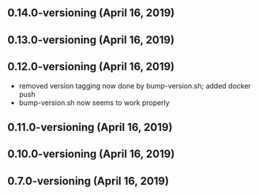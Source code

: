 ## 0.14.0-versioning (April 16, 2019)


## 0.13.0-versioning (April 16, 2019)


## 0.12.0-versioning (April 16, 2019)
  - removed version tagging now done by bump-version.sh; added docker push
  - bump-version.sh now seems to work properly

## 0.11.0-versioning (April 16, 2019)


## 0.10.0-versioning (April 16, 2019)


## 0.7.0-versioning (April 16, 2019)


